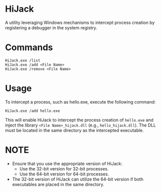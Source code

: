 # HiJack
A utility leveraging Windows mechanisms to intercept process creation by registering a debugger in the system registry.

# Commands
```
HiJack.exe /list
HiJack.exe /add <File Name>
HiJack.exe /remove <File Name>
```

# Usage
To intercept a process, such as hello.exe, execute the following command:
```
HiJack.exe /add hello.exe
```
This will enable HiJack to intercept the process creation of `hello.exe` and inject the library `<File Name>_hijack.dll` (e.g., `hello_hijack.dll`). The DLL must be located in the same directory as the intercepted executable.

# NOTE
* Ensure that you use the appropriate version of HiJack:
  - Use the 32-bit version for 32-bit processes.
  - Use the 64-bit version for 64-bit processes.
* The 32-bit version of HiJack can utilize the 64-bit version if both executables are placed in the same directory.
